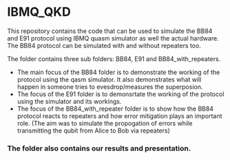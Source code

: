 # IBMQ_QKD
This repository contains the code that can be used to simulate the BB84 and E91 protocol using IBMQ quasm simulator as well the actual hardware. 
The BB84 protocol can be simulated with and without repeaters too.

The folder contains three sub folders: BB84, E91 and BB84_with_repeaters.
* The main focus of the BB84 folder is to demonstrate the working of the protocol using the qasm simulator. It also demonstrates what will happen in someone tries to evesdrop/measures the superposion.
* The focus of the E91 folder is to demonsrtate the working of the protocol using the simulator and its workings.
* The focus of the BB84_with_repeater folder is to show how the BB84 protocol reacts to repeaters and how error mitigation plays an important role. 
(The aim was to simulate the propogation of errors while transmitting the qubit from Alice to Bob via repeaters)
### The folder also contains our results and presentation.
